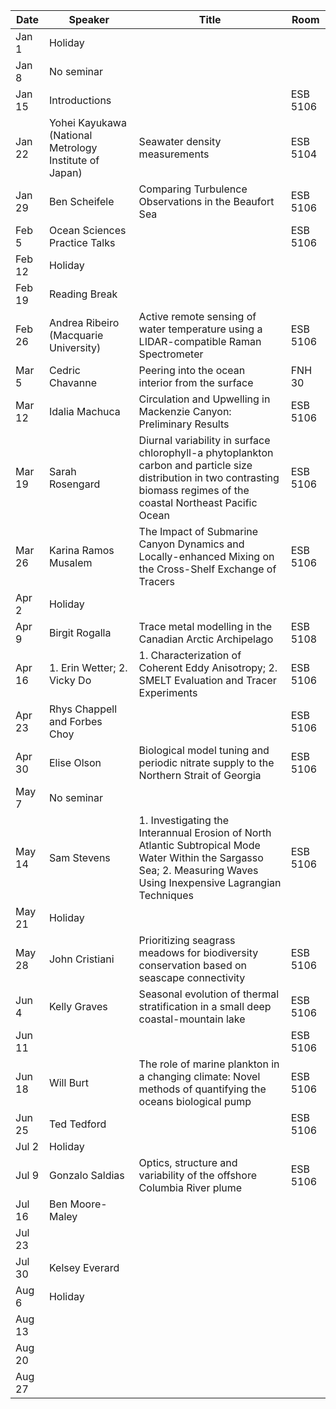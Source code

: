 Date    |   Speaker                                                 |   Title                                                                                                                                                                       |   Room
--------|-----------------------------------------------------------|-------------------------------------------------------------------------------------------------------------------------------------------------------------------------------|------------
Jan 1   |   Holiday                                                 |                                                                                                                                                                               |
Jan 8   |   No seminar                                              |                                                                                                                                                                               |
Jan 15  |   Introductions                                           |                                                                                                                                                                               |   ESB 5106
Jan 22  |   Yohei Kayukawa (National Metrology Institute of Japan)  |   Seawater density measurements                                                                                                                                               |   ESB 5104
Jan 29  |   Ben Scheifele                                           |   Comparing Turbulence Observations in the Beaufort Sea                                                                                                                       |   ESB 5106
Feb 5   |   Ocean Sciences Practice Talks                           |                                                                                                                                                                               |   ESB 5106
Feb 12  |   Holiday                                                 |                                                                                                                                                                               |
Feb 19  |   Reading Break                                           |                                                                                                                                                                               |
Feb 26  |   Andrea Ribeiro (Macquarie University)                   |   Active remote sensing of water temperature using a LIDAR-compatible Raman Spectrometer                                                                                      |   ESB 5106
Mar 5   |   Cedric Chavanne                                         |   Peering into the ocean interior from the surface                                                                                                                            |   FNH 30
Mar 12  |   Idalia Machuca                                          |   Circulation and Upwelling in Mackenzie Canyon: Preliminary Results                                                                                                          |   ESB 5106
Mar 19  |   Sarah Rosengard                                         |   Diurnal variability in surface chlorophyll-a phytoplankton carbon and particle size distribution in two contrasting biomass regimes of the coastal Northeast Pacific Ocean  |   ESB 5106
Mar 26  |   Karina Ramos Musalem                                    |  The Impact of Submarine Canyon Dynamics and Locally-enhanced Mixing on the Cross-Shelf Exchange of Tracers                                                                   |   ESB 5106
Apr 2   |   Holiday                                                 |                                                                                                                                                                               |
Apr 9   |   Birgit Rogalla                                          |  Trace metal modelling in the Canadian Arctic Archipelago                                                                                                                     |   ESB 5108
Apr 16  |   1. Erin Wetter; 2. Vicky Do                             |  1. Characterization of Coherent Eddy Anisotropy; 2. SMELT Evaluation and Tracer Experiments                                                                                  |   ESB 5106
Apr 23  |   Rhys Chappell and Forbes Choy                           |                                                                                                                                                                               |   ESB 5106
Apr 30  |   Elise Olson                                             |   Biological model tuning and periodic nitrate supply to the Northern Strait of Georgia                                                                                       |   ESB 5106
May 7   |   No seminar                                              |                                                                                                                                                                               |
May 14  |   Sam Stevens                                             |   1. Investigating the Interannual Erosion of North Atlantic Subtropical Mode Water Within the Sargasso Sea; 2. Measuring Waves Using Inexpensive Lagrangian Techniques       |   ESB 5106
May 21  |   Holiday                                                 |                                                                                                                                                                               |
May 28  |   John Cristiani                                          |   Prioritizing seagrass meadows for biodiversity conservation based on seascape connectivity                                                                                  |   ESB 5106
Jun 4   |   Kelly Graves                                            |   Seasonal evolution of thermal stratification in a small deep coastal-mountain lake                                                                                          |   ESB 5106
Jun 11  |                                                           |                                                                                                                                                                               |   ESB 5106
Jun 18  |   Will Burt                                               |   The role of marine plankton in a changing climate: Novel methods of quantifying the oceans biological pump                                                                  |   ESB 5106
Jun 25  |   Ted Tedford                                             |                                                                                                                                                                               |   ESB 5106
Jul 2   |   Holiday                                                 |                                                                                                                                                                               |
Jul 9   |   Gonzalo Saldias                                         |   Optics, structure and variability of the offshore Columbia River plume                                                                                                       |   ESB 5106
Jul 16  |  Ben Moore-Maley                                          |                                                                                                                                                                               |
Jul 23  |                                                           |                                                                                                                                                                               |
Jul 30  |   Kelsey Everard                                          |                                                                                                                                                                               |
Aug 6   |   Holiday                                                 |                                                                                                                                                                               |
Aug 13  |                                                           |                                                                                                                                                                               |
Aug 20  |                                                           |                                                                                                                                                                               |
Aug 27  |                                                           |                                                                                                                                                                               |
